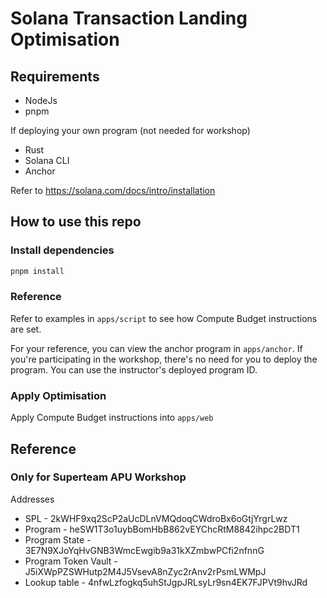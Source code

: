 # Solana Transaction Landing Optimisation

## Requirements

- NodeJs
- pnpm

If deploying your own program (not needed for workshop)
- Rust
- Solana CLI
- Anchor

Refer to https://solana.com/docs/intro/installation

## How to use this repo

### Install dependencies

```bash
pnpm install
```

### Reference
Refer to examples in `apps/script` to see how Compute Budget instructions are set.

For your reference, you can view the anchor program in `apps/anchor`. If you're participating in the workshop, there's no need for you to deploy the program. You can use the instructor's deployed program ID.

### Apply Optimisation

Apply Compute Budget instructions into `apps/web`


## Reference

### Only for Superteam APU Workshop

Addresses
- SPL - 2kWHF9xq2ScP2aUcDLnVMQdoqCWdroBx6oGtjYrgrLwz
- Program - heSW1T3o1uybBomHbB862vEYChcRtM8842ihpc2BDT1
- Program State - 3E7N9XJoYqHvGNB3WmcEwgib9a31kXZmbwPCfi2nfnnG
- Program Token Vault - J5iXWpPZSWHutp2M4J5VsevA8nZyc2rAnv2rPsmLWMpJ
- Lookup table - 4nfwLzfogkq5uhStJgpJRLsyLr9sn4EK7FJPVt9hvJRd
